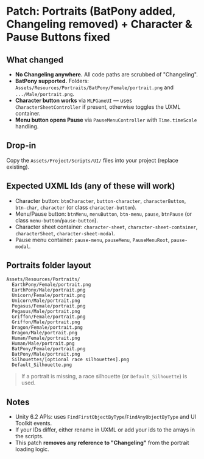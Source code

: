 # Patch: Portraits (BatPony added, Changeling removed) + Character & Pause Buttons fixed

## What changed
- **No Changeling anywhere.** All code paths are scrubbed of "Changeling".
- **BatPony supported.** Folders: `Assets/Resources/Portraits/BatPony/Female/portrait.png` and `.../Male/portrait.png`.
- **Character button works** via `MLPGameUI` — uses `CharacterSheetController` if present, otherwise toggles the UXML container.
- **Menu button opens Pause** via `PauseMenuController` with `Time.timeScale` handling.

## Drop-in
Copy the `Assets/Project/Scripts/UI/` files into your project (replace existing).

## Expected UXML Ids (any of these will work)
- Character button: `btnCharacter`, `button-character`, `characterButton`, `btn-char`, `character` (or class `character-button`).
- Menu/Pause button: `btnMenu`, `menuButton`, `btn-menu`, `pause`, `btnPause` (or class `menu-button`/`pause-button`).
- Character sheet container: `character-sheet`, `character-sheet-container`, `characterSheet`, `character-sheet-modal`.
- Pause menu container: `pause-menu`, `pauseMenu`, `PauseMenuRoot`, `pause-modal`.

## Portraits folder layout
```
Assets/Resources/Portraits/
  EarthPony/Female/portrait.png
  EarthPony/Male/portrait.png
  Unicorn/Female/portrait.png
  Unicorn/Male/portrait.png
  Pegasus/Female/portrait.png
  Pegasus/Male/portrait.png
  Griffon/Female/portrait.png
  Griffon/Male/portrait.png
  Dragon/Female/portrait.png
  Dragon/Male/portrait.png
  Human/Female/portrait.png
  Human/Male/portrait.png
  BatPony/Female/portrait.png
  BatPony/Male/portrait.png
  Silhouettes/[optional race silhouettes].png
  Default_Silhouette.png
```

> If a portrait is missing, a race silhouette (or `Default_Silhouette`) is used.

## Notes
- Unity 6.2 APIs: uses `FindFirstObjectByType`/`FindAnyObjectByType` and UI Toolkit events.
- If your IDs differ, either rename in UXML or add your ids to the arrays in the scripts.
- This patch **removes any reference to "Changeling"** from the portrait loading logic.

